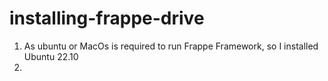 # installing-frappe-drive
1. As ubuntu or MacOs is required to run Frappe Framework, so I installed Ubuntu 22.10
2. 
